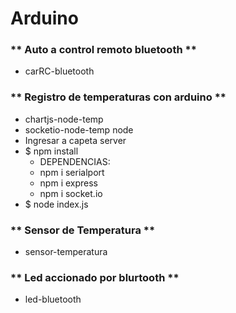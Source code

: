 # Arduino

### ** Auto a control remoto bluetooth **
- carRC-bluetooth

### ** Registro de temperaturas con arduino **
- chartjs-node-temp
- socketio-node-temp
node
- Ingresar a capeta server
- $ npm install
   - DEPENDENCIAS:
   - npm i serialport
   - npm i express
   - npm i socket.io
- $ node index.js

### ** Sensor de Temperatura **
- sensor-temperatura 

### ** Led accionado por blurtooth ** 
- led-bluetooth 
